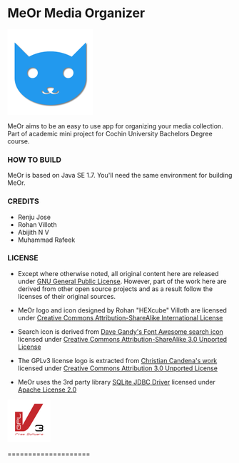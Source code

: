 MeOr Media Organizer
====================
![MeOr logo][logo]

MeOr aims to be an easy to use app for organizing your media collection. 
Part of academic mini project for Cochin University Bachelors Degree course.

### HOW TO BUILD
MeOr is based on Java SE 1.7. You'll need the same environment for building MeOr.

### CREDITS
- Renju Jose
- Rohan Villoth
- Abijith N V
- Muhammad Rafeek

### LICENSE
- Except where otherwise noted, all original content here are released under [GNU General Public License][GPL]. 
However, part of the work here are derived from other open source projects and as a result follow 
the licenses of their original sources.

- MeOr logo and icon designed by Rohan "HEXcube" Villoth are 
licensed under [Creative Commons Attribution-ShareAlike International License][CC-BY-SA]

- Search icon is derived from 
[Dave Gandy's Font Awesome search icon](https://commons.wikimedia.org/wiki/File:Search_font_awesome.svg) 
licensed under [Creative Commons Attribution-ShareAlike 3.0 Unported License][CC-BY-SA3]

- The GPLv3 license logo is extracted from
[Christian Candena's work](https://gnu.org/graphics/license-logos-by-christian-candena-cc-by.svg) 
licensed under [Creative Commons Attribution 3.0 Unported License][CC-BY3]

- MeOr uses the 3rd party library [SQLite JDBC Driver](https://github.com/xerial/sqlite-jdbc) 
licensed under [Apache License 2.0][APACHE]

![GPLv3 logo][GPL-logo]

====================

[logo]: src/main/resources/meor-logo.png "MeOr logo"
[GPL]: https://www.gnu.org/licenses/gpl-3.0.en.html "More info on GNU GPL"
[GPL-logo]: src/main/resources/gplv3.png "GPLv3 logo"
[CC-BY-SA]: https://creativecommons.org/licenses/by-sa/4.0/ "More info on CC BY-SA 4.0"
[CC-BY-SA3]: https://creativecommons.org/licenses/by-sa/3.0/ "More info on CC BY-SA 3.0"
[CC-BY3]: https://creativecommons.org/licenses/by/3.0/ "More info on CC BY 3.0"
[APACHE]: https://apache.org/licenses/LICENSE-2.0 "Apache License 2.0"
